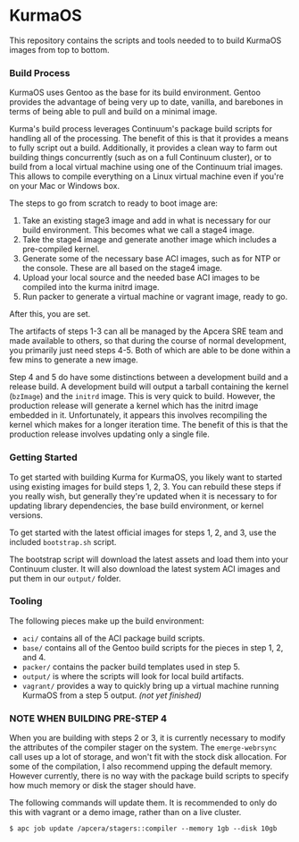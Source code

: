 # KurmaOS

This repository contains the scripts and tools needed to to build KurmaOS
images from top to bottom.

### Build Process

KurmaOS uses Gentoo as the base for its build environment. Gentoo provides the
advantage of being very up to date, vanilla, and barebones in terms of being
able to pull and build on a minimal image.

Kurma's build process leverages Continuum's package build scripts for handling
all of the processing. The benefit of this is that it provides a means to fully
script out a build. Additionally, it provides a clean way to farm out building
things concurrently (such as on a full Continuum cluster), or to build from a
local virtual machine using one of the Continuum trial images. This allows to
compile everything on a Linux virtual machine even if you're on your Mac or
Windows box.

The steps to go from scratch to ready to boot image are:

1. Take an existing stage3 image and add in what is necessary for our build
   environment. This becomes what we call a stage4 image.
1. Take the stage4 image and generate another image which includes a
   pre-compiled kernel.
1. Generate some of the necessary base ACI images, such as for NTP or the
   console. These are all based on the stage4 image.
1. Upload your local source and the needed base ACI images to be compiled into
   the kurma initrd image.
1. Run packer to generate a virtual machine or vagrant image, ready to go.

After this, you are set.

The artifacts of steps 1-3 can all be managed by the Apcera SRE team and made
available to others, so that during the course of normal development, you
primarily just need steps 4-5. Both of which are able to be done within a few
mins to generate a new image.

Step 4 and 5 do have some distinctions between a development build and a release
build. A development build will output a tarball containing the kernel
(`bzImage`) and the `initrd` image. This is very quick to build. However, the
production release will generate a kernel which has the initrd image embedded in
it. Unfortunately, it appears this involves recompiling the kernel which makes
for a longer iteration time. The benefit of this is that the production release
involves updating only a single file.

### Getting Started

To get started with building Kurma for KurmaOS, you likely want to started using
existing images for build steps 1, 2, 3. You can rebuild these steps if you
really wish, but generally they're updated when it is necessary to for updating
library dependencies, the base build environment, or kernel versions.

To get started with the latest official images for steps 1, 2, and 3, use the
included `bootstrap.sh` script.

The bootstrap script will download the latest assets and load them into your
Continuum cluster. It will also download the latest system ACI images and put
them in our `output/` folder.

### Tooling

The following pieces make up the build environment:

* `aci/` contains all of the ACI package build scripts.
* `base/` contains all of the Gentoo build scripts for the pieces in step 1, 2,
  and 4.
* `packer/` contains the packer build templates used in step 5.
* `output/` is where the scripts will look for local build artifacts.
* `vagrant/` provides a way to quickly bring up a virtual machine running
  KurmaOS from a step 5 output. *(not yet finished)*

### NOTE WHEN BUILDING PRE-STEP 4

When you are building with steps 2 or 3, it is currently necessary to modify the
attributes of the compiler stager on the system. The `emerge-webrsync` call uses
up a lot of storage, and won't fit with the stock disk allocation. For some of
the compilation, I also recommend upping the default memory. However currently,
there is no way with the package build scripts to specify how much memory or
disk the stager should have.

The following commands will update them. It is recommended to only do this with
vagrant or a demo image, rather than on a live cluster.

```
$ apc job update /apcera/stagers::compiler --memory 1gb --disk 10gb
```
